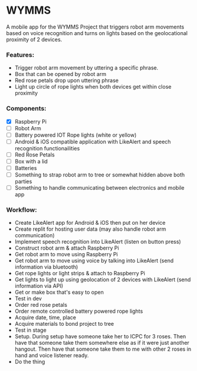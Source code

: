 # WYMMS

A mobile app for the WYMMS Project that triggers robot arm movements based on voice recognition and turns on lights based on the geolocational proximity of 2 devices.

### Features:
* Trigger robot arm movement by uttering a specific phrase.
* Box that can be opened by robot arm
* Red rose petals drop upon uttering phrase
* Light up circle of rope lights when both devices get within close proximity

### Components:
- [x] Raspberry Pi
- [ ] Robot Arm
- [ ] Battery powered IOT Rope lights (white or yellow)
- [ ] Android & iOS compatible application with LikeAlert and speech recognition functionailities
- [ ] Red Rose Petals
- [ ] Box with a lid
- [ ] Batteries
- [ ] Something to strap robot arm to tree or somewhat hidden above both parties
- [ ] Something to handle communicating between electronics and mobile app

### Workflow:
* Create LikeAlert app for Android & iOS then put on her device
* Create replit for hosting user data (may also handle robot arm communication)
* Implement speech recognition into LikeAlert (listen on button press)
* Construct robot arm & attach Raspberry Pi
* Get robot arm to move using Raspberry Pi
* Get robot arm to move using voice by talking into LikeAlert (send information via bluetooth)
* Get rope lights or light strips & attach to Raspberry Pi
* Get lights to light up using geolocation of 2 devices with LikeAlert (send information via API)
* Get or make box that's easy to open
* Test in dev
* Order red rose petals
* Order remote controlled battery powered rope lights
* Acquire date, time, place
* Acquire materials to bond project to tree
* Test in stage
* Setup. During setup have someone take her to ICPC for 3 roses.
  Then have that someone take them somewhere else as if it were just another hangout.
  Then have that someone take them to me with other 2 roses in hand and voice listener ready.
* Do the thing
